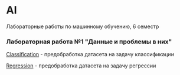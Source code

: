 # AI
Лабораторные работы по машинному обучению, 6 семестр

### Лабораторная работа №1 "Данные и проблемы в них"
[Classification](https://github.com/ViolettaPodgornaya/AI/tree/master/Classification) - предобработка датасета на задачу классификации

[Regression](https://github.com/ViolettaPodgornaya/AI/tree/master/Regression) - предобработка датасета на задачу регрессии
